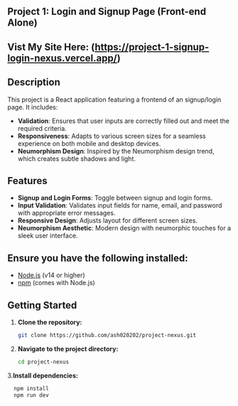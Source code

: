 ## Project 1: Login and Signup Page (Front-end Alone)

## Vist My Site Here: (https://project-1-signup-login-nexus.vercel.app/)

## Description

This project is a React application featuring a frontend of an signup/login page. It includes:
- **Validation**: Ensures that user inputs are correctly filled out and meet the required criteria.
- **Responsiveness**: Adapts to various screen sizes for a seamless experience on both mobile and desktop devices.
- **Neumorphism Design**: Inspired by the Neumorphism design trend, which creates subtle shadows and light.

## Features

- **Signup and Login Forms**: Toggle between signup and login forms.
- **Input Validation**: Validates input fields for name, email, and password with appropriate error messages.
- **Responsive Design**: Adjusts layout for different screen sizes.
- **Neumorphism Aesthetic**: Modern design with neumorphic touches for a sleek user interface.

## Ensure you have the following installed:
- [Node.js](https://nodejs.org/) (v14 or higher)
- [npm](https://www.npmjs.com/) (comes with Node.js)

## Getting Started

1. **Clone the repository:**
   ```bash
   git clone https://github.com/ash020202/project-nexus.git

2. **Navigate to the project directory:**
   ```bash
   cd project-nexus

  3.**Install dependencies:**
  ```bash
    npm install
    npm run dev
